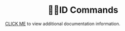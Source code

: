 <h1 align="center">🕵🏻‍ID Commands</h1>

[CLICK ME](https://laernos.gitbook.io/patates-sevenler/komutlar/kimlik-komutlari) to view additional documentation information. 




